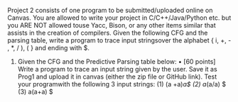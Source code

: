 Project 2 consists of one program to be submitted/uploaded online on Canvas.
You are allowed to write your project in C/C++/Java/Python etc. but you ARE NOT allowed
touse Yacc, Bison, or any other items similar that assists in the creation of compilers.
Given the following CFG and the parsing table, write a program to trace input
stringsover the alphabet { i, +, - , *, / ), ( } and ending with $.
1. Given the CFG and the Predictive Parsing table below:
• [60 points] Write a program to trace an input string given by the user. Save it as
Prog1 and upload it in canvas (either the zip file or GitHub link). Test your
programwith the following 3 input strings:
(1) (a +a)*a$
(2) a*(a/a) $
(3) a(a+a) $
